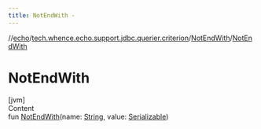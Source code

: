 ```yaml
---
title: NotEndWith -
---
```

//[echo](../../index.md)/[tech.whence.echo.support.jdbc.querier.criterion](../index.md)/[NotEndWith](index.md)/[NotEndWith](-not-end-with.md)



# NotEndWith  
[jvm]  
Content  
fun [NotEndWith](-not-end-with.md)(name: [String](https://kotlinlang.org/api/latest/jvm/stdlib/kotlin/-string/index.html), value: [Serializable](https://docs.oracle.com/javase/8/docs/api/java/io/Serializable.html))  



